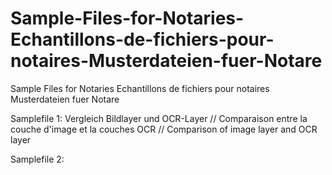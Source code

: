 # Sample-Files-for-Notaries-Echantillons-de-fichiers-pour-notaires-Musterdateien-fuer-Notare
Sample Files for Notaries Echantillons de fichiers pour notaires Musterdateien fuer Notare

Samplefile 1: Vergleich Bildlayer und OCR-Layer // Comparaison entre la couche d'image et la couches OCR // Comparison of image layer and OCR layer

Samplefile 2: 
